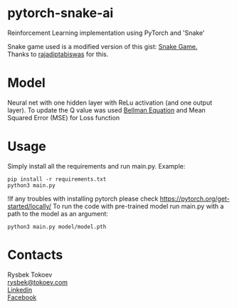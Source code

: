 # pytorch-snake-ai
 Reinforcement Learning implementation using PyTorch and 'Snake'

Snake game used is a modified version of this gist: <a href='https://gist.github.com/rajatdiptabiswas/bd0aaa46e975a4da5d090b801aba0611'>Snake Game. </a> \
Thanks to <a href='https://gist.github.com/rajatdiptabiswas'>rajadiptabiswas</a> for this.

# Model
Neural net with one hidden layer with ReLu activation (and one output layer).
To update the Q value was used [Bellman Equation](https://en.wikipedia.org/wiki/Bellman_equation) and Mean Squared Error (MSE) for Loss function


# Usage
Simply install all the requirements and run main.py. Example:
```angular2html
pip install -r requirements.txt
python3 main.py
```
!If any troubles with installing pytorch please check https://pytorch.org/get-started/locally/
To run the code with pre-trained model run main.py with a path to the model as an argument:
```
python3 main.py model/model.pth
```

# Contacts
Rysbek Tokoev \
[rysbek@tokoev.com](mailto:rysbek@tokoev.com) \
[Linkedin](https://www.linkedin.com/in/rysbek-tokoev-44197919a/) \
[Facebook](https://www.facebook.com/tokoevr/)
